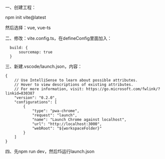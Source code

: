 一、创建工程：

npm init vite@latest

然后选择：vue, vue-ts



二、修改：vite.config.ts，在defineConfig里面加入：

```
  build: {
	  sourcemap: true
  }
```



三、新建.vscode/launch.json，内容：

```
{
	// Use IntelliSense to learn about possible attributes.
	// Hover to view descriptions of existing attributes.
	// For more information, visit: https://go.microsoft.com/fwlink/?linkid=830387
	"version": "0.2.0",
	"configurations": [
		{
			"type": "pwa-chrome",
			"request": "launch",
			"name": "Launch Chrome against localhost",
			"url": "http://localhost:3000",
			"webRoot": "${workspaceFolder}"
		}
	]
}
```



四、先npm run dev，然后f5运行launch.json

